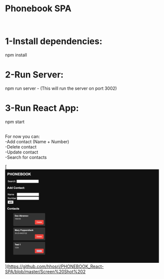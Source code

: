 # Phonebook SPA </br></br>
# 1-Install dependencies:</br>
npm install</br>
# 2-Run Server:</br>
npm run server - (This will run the server on port 3002)</br>
# 3-Run React App:</br>
npm start</br></br>

For now you can:</br>
-Add contact (Name + Number)</br>
-Delete contact</br>
-Update contact</br>
-Search for contacts</br>

[![Screenshot](https://github.com/hhosri/PHONEBOOK_React-SPA/raw/master/Screen%20Shot%202023-05-20%20at%2011.44.57%20AM.png)](https://github.com/hhosri/PHONEBOOK_React-SPA/blob/master/Screen%20Shot%202



